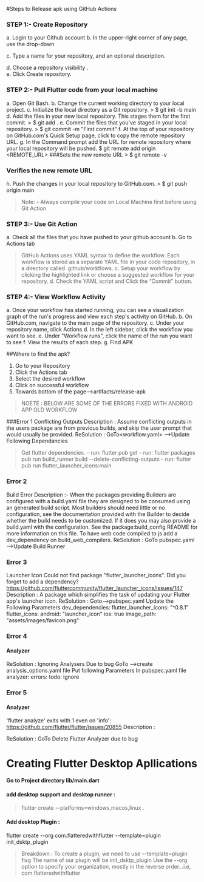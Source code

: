 #Steps to Release apk using GitHub Actions

### STEP 1:- Create Repository

 a. Login to your Github account
 b. In the upper-right corner of any page, use the drop-down 
 
 c. Type a name for your repository, and an optional description.
 
 d. Choose a repository visibility
.  
 e. Click Create repository.
 

### STEP 2:- Pull Flutter code from your local machine

a.	Open Git Bash.
b.	Change the current working directory to your local project.
c.	Initialize the local directory as a Git repository.
     > $ git init -b main
d.	Add the files in your new local repository. This stages them for the first commit.
     > $ git add .
e.	Commit the files that you've staged in your local repository.
     > $ git commit -m "First commit"
f.	At the top of your repository on GitHub.com's Quick Setup page, click to copy the remote repository URL. 
g.	In the Command prompt add the URL for remote repository where your local repository will be pushed.
     $ git remote add origin  <REMOTE_URL> 
###Sets the new remote URL
     > $ git remote -v
### Verifies the new remote URL

h.	Push the changes in your local repository to GitHub.com.
    > $ git push origin main

> Note: - Always compile your code on Local Machine first before using Git Action
> 
### STEP 3:- Use Git Action
a.	 Check all the files that you have pushed to your github account
b.	 Go to Actions tab 
 
> GitHub Actions uses YAML syntax to define the workflow. Each workflow is stored as a separate YAML file in your code repository, in a directory called .github/workflows.
c.	Setup your workflow by clicking the highlighted link or choose a suggested workflow for your repository. 
d.	Check the YAML script and Click the “Commit” button. 

### STEP 4:- View Workflow Activity

a.	Once your workflow has started running, you can see a visualization graph of the run's progress and view each step's activity on GitHub.
b.	On GitHub.com, navigate to the main page of the repository.
c.	Under your repository name, click Actions
d.	In the left sidebar, click the workflow you want to see.
e.	Under "Workflow runs", click the name of the run you want to see 
f.	View the results of each step. 
g.	Find APK
  
 
  ##Where to find the apk?
  
1.	 Go to your Repository
2.	Click the Actions tab
3.	Select the desired workflow
4.	Click on successful workflow
5.	Towards bottom of the page-->artifacts/release-apk

> NOETE : BELOW ARE SOME OF THE ERRORS FIXED WITH ANDROID APP OLD WORKFLOW


###Error 1
Conflicting Outputs 
Description : 
Assume conflicting outputs in the users package are from previous builds, and skip the user prompt that would usually be provided.
ReSolution :
GoTo<workflow.yaml> -->Update Following Dependancies
> Get flutter dependencies.
    - run: flutter pub get
    - run: flutter packages pub run build_runner build --delete-conflicting-outputs
    - run: flutter pub run flutter_launcher_icons:main


### Error 2 
Build Error
Description :-
When the packages providing Builders are configured with a build.yaml file they are designed to be consumed using an generated build script. Most builders should need little or no configuration, see the documentation provided with the Builder to decide whether the build needs to be customized. If it does you may also provide a build.yaml with the configuration. See the package:build_config README for more information on this file.
To have web code compiled to js add a dev_dependency on build_web_compilers.
ReSolution :
GoTo pubspec.yaml -->Update Build Runner
 


### Error 3
Launcher Icon
Could not find package "flutter_launcher_icons". Did you forget to add a dependency?
https://github.com/fluttercommunity/flutter_launcher_icons/issues/147
Description :
A package which simplifies the task of updating your Flutter app's launcher icon.
ReSolution :
Goto<repository>-->pubspec.yaml
Update the Following Parameters
dev_dependencies:
  flutter_launcher_icons: "^0.8.1"
flutter_icons:
  android: "launcher_icon"
  ios: true
  image_path: "assets/images/favicon.png"
 
 

### Error 4
#### Analyzer 
ReSolution  :
Ignoring Analysers Due to bug
GoTo <repository> -->create analysis_options.yaml file
Put following Parameters In pubspec.yaml file
analyzer:
  errors:
    todo: ignore

 
 
### Error 5 
#### Analyzer

 'flutter analyze' exits with 1 even on 'info':
https://github.com/flutter/flutter/issues/20855
Description :

ReSolution :
GoTo <workflow>
Delete Flutter Analyzer due to bug
 

 
 
 # Creating Flutter Desktop Apllications 
 
 
 #### Go to Project directory lib/main.dart

#### add desktop support and desktop runner : 

> flutter create --platforms=windows,macos,linux .

#### Add desktop Plugin :

flutter create --org com.flatteredwithflutter --template=plugin init_dsktp_plugin

> Breakdown :
To create a plugin, we need to use --template=plugin flag
The name of our plugin will be init_dsktp_plugin
Use the --org option to specify your organization, mostly in the reverse order…i.e, com.flatteredwithflutter

